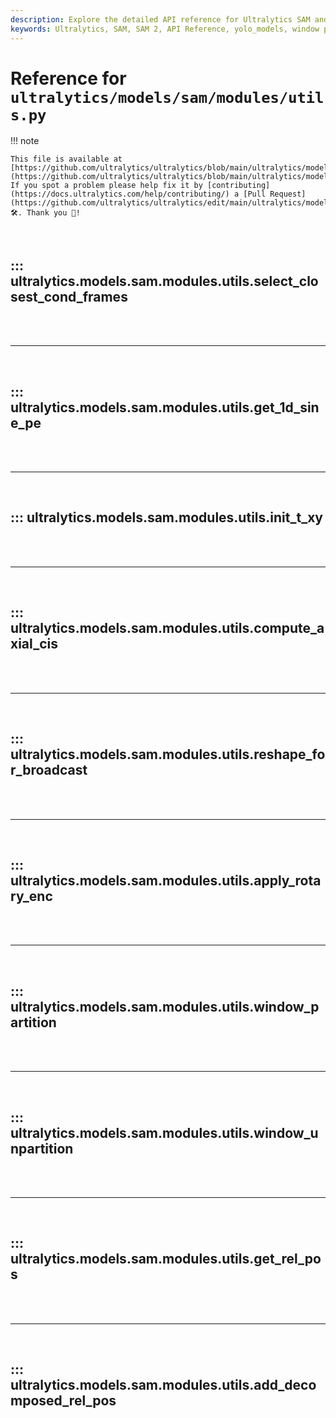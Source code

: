 ```yaml
---
description: Explore the detailed API reference for Ultralytics SAM and SAM 2 yolo_models.
keywords: Ultralytics, SAM, SAM 2, API Reference, yolo_models, window partition, data processing, YOLO
---
```


# Reference for `ultralytics/models/sam/modules/utils.py`

!!! note

    This file is available at [https://github.com/ultralytics/ultralytics/blob/main/ultralytics/models/sam/modules/utils.py](https://github.com/ultralytics/ultralytics/blob/main/ultralytics/models/sam/modules/utils.py). If you spot a problem please help fix it by [contributing](https://docs.ultralytics.com/help/contributing/) a [Pull Request](https://github.com/ultralytics/ultralytics/edit/main/ultralytics/models/sam/modules/utils.py) 🛠️. Thank you 🙏!

<br>

## ::: ultralytics.models.sam.modules.utils.select_closest_cond_frames

<br><br><hr><br>

## ::: ultralytics.models.sam.modules.utils.get_1d_sine_pe

<br><br><hr><br>

## ::: ultralytics.models.sam.modules.utils.init_t_xy

<br><br><hr><br>

## ::: ultralytics.models.sam.modules.utils.compute_axial_cis

<br><br><hr><br>

## ::: ultralytics.models.sam.modules.utils.reshape_for_broadcast

<br><br><hr><br>

## ::: ultralytics.models.sam.modules.utils.apply_rotary_enc

<br><br><hr><br>

## ::: ultralytics.models.sam.modules.utils.window_partition

<br><br><hr><br>

## ::: ultralytics.models.sam.modules.utils.window_unpartition

<br><br><hr><br>

## ::: ultralytics.models.sam.modules.utils.get_rel_pos

<br><br><hr><br>

## ::: ultralytics.models.sam.modules.utils.add_decomposed_rel_pos

<br><br>
